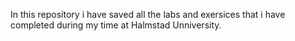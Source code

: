 In this repository i have saved all the labs and exersices that i have completed during my time at Halmstad Unniversity.
